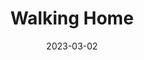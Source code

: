 ---
weight: 1
images:
- /images/SunsetBathCombeDown.jpeg
title: Walking Home
date: 2023-03-02
hideExif: true
tags:
- home # all posts
- aa
- views
---